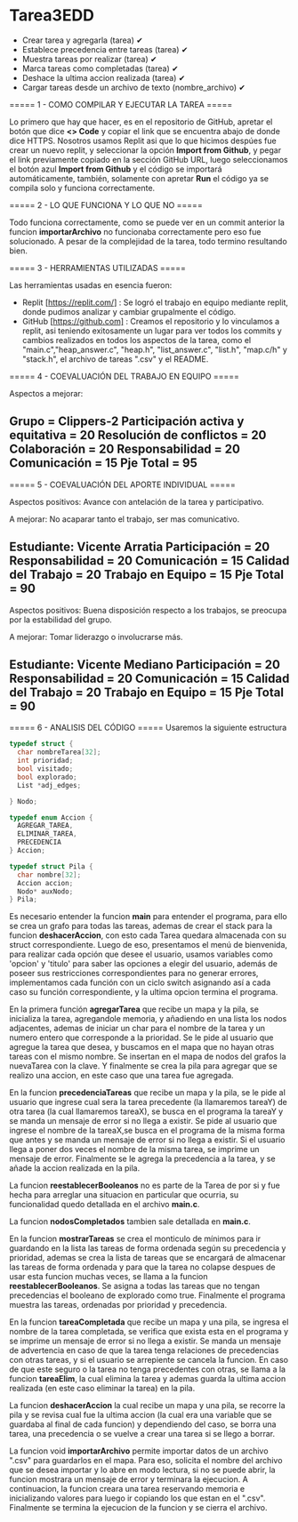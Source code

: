 # Tarea3EDD

- Crear tarea y agregarla (tarea) ✔
- Establece precedencia entre tareas (tarea) ✔
- Muestra tareas por realizar (tarea) ✔
- Marca tareas como completadas (tarea) ✔
- Deshace la ultima accion realizada (tarea) ✔
- Cargar tareas desde un archivo de texto (nombre_archivo) ✔ 

===== 1 - COMO COMPILAR Y EJECUTAR LA TAREA =====

Lo primero que hay que hacer, es en el repositorio de GitHub, apretar el botón que dice **<> Code** y copiar el link que se encuentra abajo de donde dice HTTPS. Nosotros usamos Replit asi que lo que hicimos despúes fue crear un nuevo replit, y seleccionar la opción **Import from Github**, y pegar el link previamente copiado en la sección GitHub URL, luego seleccionamos el botón azul **Import from Github** y el código se importará automáticamente, también, solamente con apretar **Run** el código ya se compila solo y funciona correctamente.

===== 2 - LO QUE FUNCIONA Y LO QUE NO =====
  
Todo funciona correctamente, como se puede ver en un commit anterior la funcion **importarArchivo** no funcionaba correctamente pero eso fue solucionado. A pesar de la complejidad de la tarea, todo termino resultando bien.

===== 3 - HERRAMIENTAS UTILIZADAS =====

Las herramientas usadas en esencia fueron:

- Replit [https://replit.com/] : Se logró el trabajo en equipo mediante replit, donde pudimos analizar y cambiar grupalmente el código.
- GitHub [https://github.com] : Creamos el repositorio y lo vinculamos a replit, asi teniendo exitosamente un lugar para ver todos los commits y cambios realizados en todos los aspectos de la tarea, como el "main.c","heap_answer.c", "heap.h", "list_answer.c", "list.h", "map.c/h" y "stack.h", el archivo de tareas ".csv" y el README.


===== 4 - COEVALUACIÓN DEL TRABAJO EN EQUIPO =====

Aspectos a mejorar: 

Grupo = Clippers-2
  Participación activa y equitativa = 20
  Resolución de conflictos = 20
  Colaboración = 20
  Responsabilidad = 20
  Comunicación = 15
  Pje Total = 95
----------------------------------------
  
===== 5 - COEVALUACIÓN DEL APORTE INDIVIDUAL =====

Aspectos positivos: Avance con antelación de la tarea y participativo.

A mejorar: No acaparar tanto el trabajo, ser mas comunicativo.

Estudiante: Vicente Arratia
  Participación = 20
  Responsabilidad = 20
  Comunicación = 15
  Calidad del Trabajo = 20 
  Trabajo en Equipo = 15
  Pje Total = 90
------------------------------

Aspectos positivos: Buena disposición respecto a los trabajos, se preocupa por la estabilidad del grupo.

A mejorar: Tomar liderazgo o involucrarse más.

Estudiante: Vicente Mediano
  Participación = 20
  Responsabilidad = 20
  Comunicación = 15
  Calidad del Trabajo = 20 
  Trabajo en Equipo = 15
  Pje Total = 90
------------------------------


===== 6 - ANALISIS DEL CÓDIGO =====
Usaremos la siguiente estructura

````c
typedef struct {
  char nombreTarea[32];
  int prioridad;
  bool visitado;
  bool explorado;
  List *adj_edges;

} Nodo;

typedef enum Accion {
  AGREGAR_TAREA,
  ELIMINAR_TAREA,
  PRECEDENCIA
} Accion;

typedef struct Pila {
  char nombre[32];
  Accion accion;
  Nodo* auxNodo;
} Pila;
````
Es necesario entender la funcion **main** para entender el programa, para ello se crea un grafo para todas las tareas, ademas de crear el stack para la funcion **deshacerAccion**, con esto cada Tarea quedara almacenada con su struct correspondiente.
Luego de eso, presentamos el menú de bienvenida, para realizar cada opción que desee el usuario, usamos variables como 'opcion' y 'titulo' para saber las opciones a elegir del usuario, además de poseer sus restricciones correspondientes para no generar errores, implementamos cada función con un ciclo switch asignando así a cada caso su función correspondiente, y la ultima opcion termina el programa.


En la primera función **agregarTarea** que recibe un mapa y la pila, se inicializa la tarea, agregandole memoria, y añadiendo en una lista los nodos adjacentes, ademas de iniciar un char para el nombre de la tarea y un numero entero que corresponde a la prioridad. Se le pide al usuario que agregue la tarea que desea, y buscamos en el mapa que no hayan otras tareas con el mismo nombre. Se insertan en el mapa de nodos del grafos la nuevaTarea con la clave. Y finalmente se crea la pila para agregar que se realizo una accion, en este caso que una tarea fue agregada.


En la funcion  **precedenciaTareas** que recibe un mapa y la pila, se le pide al usuario que ingrese cual sera la tarea precedente (la llamaremos tareaY) de otra tarea (la cual llamaremos tareaX), se busca en el programa la tareaY y se manda un mensaje de error si no llega a existir. Se pide al usuario que ingrese el nombre de la tareaX,se busca en el programa de la misma forma que antes y se manda un mensaje de error si no llega a existir. Si el usuario llega a poner dos veces el nombre de la misma tarea, se imprime un mensaje de error. Finalmente se le agrega la precedencia a la tarea, y se añade la accion realizada en la pila.


La funcion  **reestablecerBooleanos** no es parte de la Tarea de por si y fue hecha para arreglar una situacion en particular que ocurria, su funcionalidad quedo detallada en el archivo **main.c**.
 
La funcion  **nodosCompletados** tambien sale detallada en **main.c**.

En la funcion  **mostrarTareas** se crea el monticulo de mínimos para ir guardando en la lista las tareas de forma ordenada según su precedencia y prioridad, ademas se crea la lista de tareas que se encargará de almacenar las tareas de forma ordenada y para que la tarea no colapse despues de usar esta funcion muchas veces, se llama a la funcion **reestablecerBooleanos**. Se asigna a todas las tareas que no tengan precedencias el booleano de explorado como true. Finalmente el programa muestra las tareas, ordenadas por prioridad y precedencia.

En la funcion **tareaCompletada** que recibe un mapa y una pila, se ingresa el nombre de la tarea completada, se verifica que exista esta en el programa y se imprime un mensaje de error si no llega a existir.
Se manda un mensaje de advertencia en caso de que la tarea tenga relaciones de precedencias con otras tareas, y si el usuario se arrepiente se cancela la funcion. En caso de que este seguro o la tarea no tenga precedentes con otras, se llama a la funcion **tareaElim**, la cual elimina la tarea y ademas guarda la ultima accion realizada (en este caso eliminar la tarea) en la pila.

La funcion **deshacerAccion** la cual recibe un mapa y una pila, se recorre la pila y se revisa cual fue la ultima accion (la cual era una variable que se guardaba al final de cada funcion) y dependiendo del caso, se borra una tarea, una precedencia o se vuelve a crear una tarea si se llego a borrar.

La funcion void **importarArchivo** permite importar datos de un archivo ".csv" para guardarlos en el mapa. Para eso, solicita el nombre del archivo que se desea importar y lo abre en modo lectura, si no se puede abrir, la funcion mostrara un mensaje de error y terminara la ejecucion. A continuacion, la funcion creara una tarea reservando memoria e inicializando valores para luego ir copiando los que estan en el ".csv". Finalmente se termina la ejecucion de la funcion y se cierra el archivo.